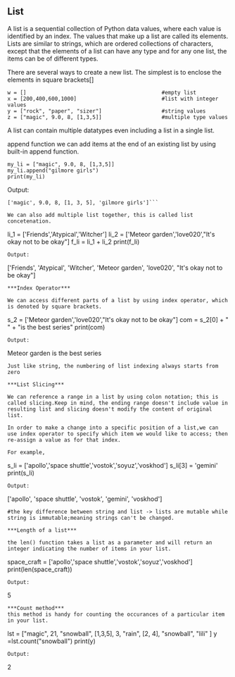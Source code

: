<h2> List </h2>
A list is a sequential collection of Python data values, where each value is identified by an index. The values that make up a list are called its elements. Lists are similar to strings, which are ordered collections of characters, except that the elements of a list can have any type and for any one list, the items can be of different types.

There are several ways to create a new list. The simplest is to enclose the elements in square brackets[]
```
w = []                                           #empty list
x = [200,400,600,1000]                           #list with integer values
y = ["rock", "paper", "sizer"]                   #string values
z = ["magic", 9.0, 8, [1,3,5]]                   #multiple type values
```
A list can contain multiple datatypes even including a list in a single list.

append function
we can add items at the end of an existing list by using built-in append function.
```
my_li = ["magic", 9.0, 8, [1,3,5]]  
my_li.append("gilmore girls")
print(my_li)
```
Output:
```
['magic', 9.0, 8, [1, 3, 5], 'gilmore girls']```

We can also add multiple list together, this is called list concetenation.
```
li_1 = ['Friends','Atypical','Witcher']
li_2 = ['Meteor garden','love020',"It's okay not to be okay"]
f_li = li_1 + li_2
print(f_li)
```
Output:
```
['Friends', 'Atypical', 'Witcher', 'Meteor garden', 'love020', "It's okay not to be okay"]
```
***Index Operator***

We can access different parts of a list by using index operator, which is denoted by square brackets.
```
s_2 = ['Meteor garden','love020',"It's okay not to be okay"]
com = s_2[0] + " " + "is the best series"
print(com)
```
Output:
```
Meteor garden is the best series
```
Just like string, the numbering of list indexing always starts from zero

***List Slicing***

We can reference a range in a list by using colon notation; this is called slicing.Keep in mind, the ending range doesn't include value in resulting list and slicing doesn't modify the content of original list.

In order to make a change into a specific position of a list,we can use index operator to specify which item we would like to access; then re-assign a value as for that index.

For example,
```
s_li = ['apollo','space shuttle','vostok','soyuz','voskhod']
s_li[3] = 'gemini'
print(s_li)
```
Output:
```
['apollo', 'space shuttle', 'vostok', 'gemini', 'voskhod']
```
#the key difference between string and list -> lists are mutable while string is immutable;meaning strings can't be changed.

***Length of a list***

the len() function takes a list as a parameter and will return an integer indicating the number of items in your list.
```
space_craft = ['apollo','space shuttle','vostok','soyuz','voskhod']
print(len(space_craft))
```
Output:
```
5
```
***Count method***
this method is handy for counting the occurances of a particular item in your list.
```
lst = ["magic", 21, "snowball", [1,3,5], 3, "rain", [2, 4], "snowball", "lili" ]
y =lst.count("snowball")
print(y)
```
Output:
```
2
```



